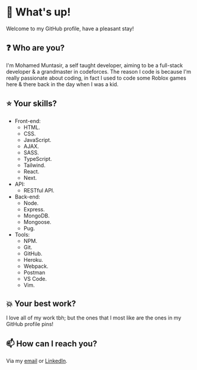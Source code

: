 # **👋 What's up!**

Welcome to my GitHub profile, have a pleasant stay!

## **❓ Who are you?**

I'm Mohamed Muntasir, a self taught developer, aiming to be a full-stack developer & a grandmaster in codeforces. The reason I code is because I'm really passionate about coding, in fact I used to code some Roblox games here & there back in the day when I was a kid.

## **⭐ Your skills?**

- Front-end:
  - HTML.
  - CSS.
  - JavaScript.
  - AJAX.
  - SASS.
  - TypeScript.
  - Tailwind.
  - React.
  - Next.
- API:
  - RESTful API.
- Back-end:
  - Node.
  - Express.
  - MongoDB.
  - Mongoose.
  - Pug.
- Tools:
  - NPM.
  - Git.
  - GitHub.
  - Heroku.
  - Webpack.
  - Postman
  - VS Code.
  - Vim.

## **💥 Your best work?**

I love all of my work tbh; but the ones that I most like are the ones in my GitHub profile pins!

## **📫 How can I reach you?**

Via my [email](mailto:devmoinhu@gmail.com) or [LinkedIn](https://www.linkedin.com/in/devmotheg/).

<!---
devmotheg/devmotheg is a ✨ special ✨ repository because its `README.md` (this file) appears on your GitHub profile.
You can click the Preview link to take a look at your changes.
--->
